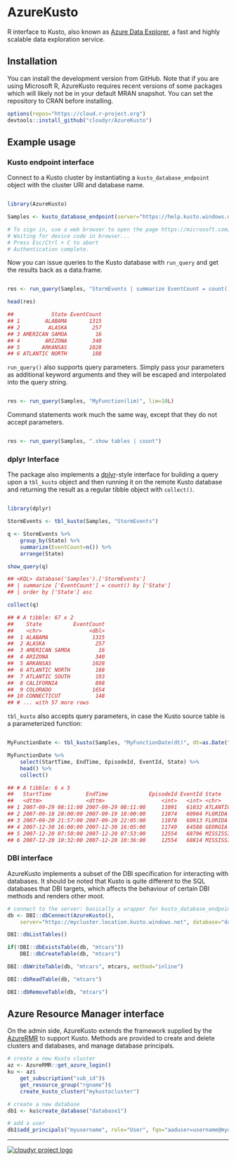 # AzureKusto

R interface to Kusto, also known as [Azure Data Explorer](https://azure.microsoft.com/en-us/services/data-explorer/), a fast and highly scalable data exploration service.

## Installation

You can install the development version from GitHub. Note that if you are using Microsoft R, AzureKusto requires recent versions of some packages which will likely not be in your default MRAN snapshot. You can set the repository to CRAN before installing.

```r
options(repos="https://cloud.r-project.org")
devtools::install_github("cloudyr/AzureKusto")
```

## Example usage

### Kusto endpoint interface

Connect to a Kusto cluster by instantiating a `kusto_database_endpoint` object with the cluster URI and database name.

```r

library(AzureKusto)

Samples <- kusto_database_endpoint(server="https://help.kusto.windows.net", database="Samples")

# To sign in, use a web browser to open the page https://microsoft.com/devicelogin and enter the code FPD8GZPY9 to authenticate.
# Waiting for device code in browser...
# Press Esc/Ctrl + C to abort
# Authentication complete.
```

Now you can issue queries to the Kusto database with `run_query` and get the results back as a data.frame.

```r

res <- run_query(Samples, "StormEvents | summarize EventCount = count() by State | order by State asc")

head(res)

##            State EventCount
## 1        ALABAMA       1315
## 2         ALASKA        257
## 3 AMERICAN SAMOA         16
## 4        ARIZONA        340
## 5       ARKANSAS       1028
## 6 ATLANTIC NORTH        188

```

`run_query()` also supports query parameters. Simply pass your parameters as additional keyword arguments and they will be escaped and interpolated into the query string.

```r

res <- run_query(Samples, "MyFunction(lim)", lim=10L)

```

Command statements work much the same way, except that they do not accept parameters.

```r

res <- run_query(Samples, ".show tables | count")

```

### dplyr Interface

The package also implements a [dplyr](https://github.com/tidyverse/dplyr)-style interface for building a query upon a `tbl_kusto` object and then running it on the remote Kusto database and returning the result as a regular tibble object with `collect()`.

```r

library(dplyr)

StormEvents <- tbl_kusto(Samples, "StormEvents")

q <- StormEvents %>%
    group_by(State) %>%
    summarize(EventCount=n()) %>%
    arrange(State)

show_query(q)

## <KQL> database('Samples').['StormEvents']
## | summarize ['EventCount'] = count() by ['State']
## | order by ['State'] asc

collect(q)

## # A tibble: 67 x 2
##    State          EventCount
##    <chr>               <dbl>
##  1 ALABAMA              1315
##  2 ALASKA                257
##  3 AMERICAN SAMOA         16
##  4 ARIZONA               340
##  5 ARKANSAS             1028
##  6 ATLANTIC NORTH        188
##  7 ATLANTIC SOUTH        193
##  8 CALIFORNIA            898
##  9 COLORADO             1654
## 10 CONNECTICUT           148
## # ... with 57 more rows

```

`tbl_kusto` also accepts query parameters, in case the Kusto source table is a parameterized function:

```r

MyFunctionDate <- tbl_kusto(Samples, "MyFunctionDate(dt)", dt=as.Date("2019-01-01"))

MyFunctionDate %>%
    select(StartTime, EndTime, EpisodeId, EventId, State) %>%
    head() %>%
    collect()

## # A tibble: 6 x 5
##   StartTime           EndTime             EpisodeId EventId State         
##   <dttm>              <dttm>                  <int>   <int> <chr>         
## 1 2007-09-29 08:11:00 2007-09-29 08:11:00     11091   61032 ATLANTIC SOUTH
## 2 2007-09-18 20:00:00 2007-09-19 18:00:00     11074   60904 FLORIDA       
## 3 2007-09-20 21:57:00 2007-09-20 22:05:00     11078   60913 FLORIDA       
## 4 2007-12-30 16:00:00 2007-12-30 16:05:00     11749   64588 GEORGIA       
## 5 2007-12-20 07:50:00 2007-12-20 07:53:00     12554   68796 MISSISSIPPI   
## 6 2007-12-20 10:32:00 2007-12-20 10:36:00     12554   68814 MISSISSIPPI   

```


### DBI interface

AzureKusto implements a subset of the DBI specification for interacting with databases. It should be noted that Kusto is quite different to the SQL databases that DBI targets, which affects the behaviour of certain DBI methods and renders other moot.


```r
# connect to the server: basically a wrapper for kusto_database_endpoint()
db <- DBI::dbConnect(AzureKusto(),
    server="https://mycluster.location.kusto.windows.net", database="database", tenantid="myaadtenant"))

DBI::dbListTables()

if(!DBI::dbExistsTable(db, "mtcars"))
    DBI::dbCreateTable(db, "mtcars")

DBI::dbWriteTable(db, "mtcars", mtcars, method="inline")

DBI::dbReadTable(db, "mtcars")

DBI::dbRemoveTable(db, "mtcars")
```


## Azure Resource Manager interface

On the admin side, AzureKusto extends the framework supplied by the [AzureRMR](https://github.com/cloudyr/AzureRMR) to support Kusto. Methods are provided to create and delete clusters and databases, and manage database principals.

```r
# create a new Kusto cluster
az <- AzureRMR::get_azure_login()
ku <- az$
    get_subscription("sub_id")$
    get_resource_group("rgname")$
    create_kusto_cluster("mykustocluster")

# create a new database
db1 <- ku$create_database("database1")

# add a user
db1$add_principals("myusername", role="User", fqn="aaduser=username@mydomain")
```

---
[![cloudyr project logo](https://i.imgur.com/JHS98Y7.png)](https://github.com/cloudyr)
